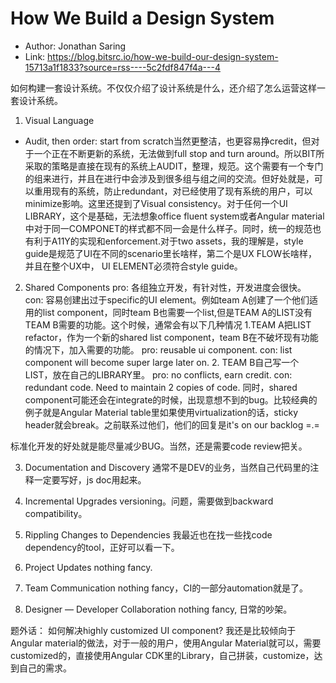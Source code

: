 # How We Build a Design System

* Author: Jonathan Saring
* Link: https://blog.bitsrc.io/how-we-build-our-design-system-15713a1f1833?source=rss----5c2fdf847f4a---4

如何构建一套设计系统。不仅仅介绍了设计系统是什么，还介绍了怎么运营这样一套设计系统。

1. Visual Language
* Audit, then order: 
start from scratch当然更整洁，也更容易挣credit，但对于一个正在不断更新的系统，无法做到full stop and turn around。所以BIT所采取的策略是直接在现有的系统上AUDIT，整理，规范。这个需要有一个专门的组来进行，并且在进行中会涉及到很多组与组之间的交流。但好处就是，可以重用现有的系统，防止redundant，对已经使用了现有系统的用户，可以minimize影响。这里还提到了Visual consistency。对于任何一个UI LIBRARY，这个是基础，无法想象office fluent system或者Angular material中对于同一COMPONET的样式都不同一会是什么样子。同时，统一的规范也有利于A11Y的实现和enforcement.对于two assets，我的理解是，style guide是规范了UI在不同的scenario里长啥样，第二个是UX FLOW长啥样，并且在整个UX中， UI ELEMENT必须符合style guide。

2. Shared Components
pro: 各组独立开发，有针对性，开发进度会很快。
con: 容易创建出过于specific的UI element。例如team A创建了一个他们适用的list component，同时team B也需要一个list,但是TEAM A的LIST没有TEAM B需要的功能。这个时候，通常会有以下几种情况
    1.TEAM A把LIST refactor，作为一个新的shared list component，team B在不破坏现有功能的情况下，加入需要的功能。
        pro: reusable ui component.
        con: list component will become super large later on.
    2. TEAM B自己写一个LIST，放在自己的LIBRARY里。
        pro: no conflicts, earn credit.
        con: redundant code. Need to maintain 2 copies of code.
同时，shared component可能还会在integrate的时候，出现意想不到的bug。比较经典的例子就是Angular Material table里如果使用virtualization的话，sticky header就会break。之前联系过他们，他们的回复是it's on our backlog =.=

标准化开发的好处就是能尽量减少BUG。当然，还是需要code review把关。

3. Documentation and Discovery
通常不是DEV的业务，当然自己代码里的注释一定要写好，js doc用起来。

4. Incremental Upgrades
versioning。问题，需要做到backward compatibility。

5. Rippling Changes to Dependencies
我最近也在找一些找code dependency的tool，正好可以看一下。

6. Project Updates
nothing fancy.

7. Team Communication
nothing fancy，CI的一部分automation就是了。

8. Designer — Developer Collaboration
nothing fancy, 日常的吵架。

题外话：
如何解决highly customized UI component? 我还是比较倾向于Angular material的做法，对于一般的用户，使用Angular Material就可以，需要customized的，直接使用Angular CDK里的Library，自己拼装，customize，达到自己的需求。